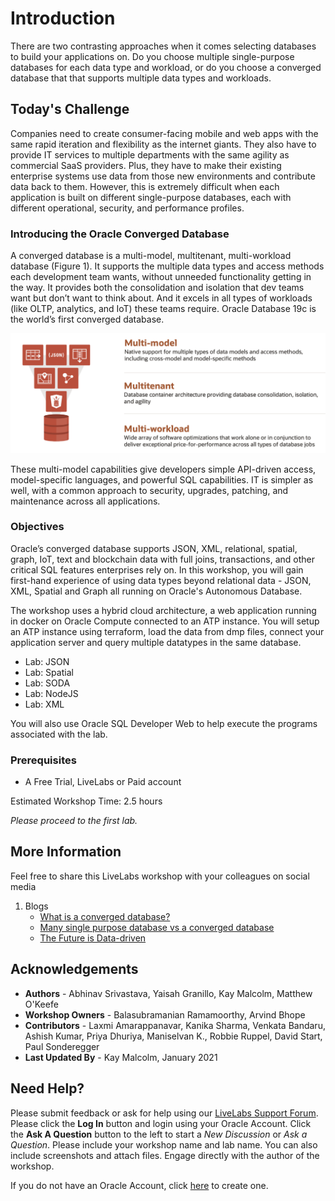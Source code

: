 # Introduction
There are two contrasting approaches when it comes selecting databases to build your applications on. Do you choose multiple single-purpose databases for each data type and workload, or do you choose a converged database that that supports multiple data types and workloads.

## Today's Challenge
Companies need to create consumer-facing mobile and web apps with the same rapid iteration and flexibility as the internet giants. They also have to provide IT services to multiple departments with the same agility as commercial SaaS providers. Plus, they have to make their existing enterprise systems use data from those new environments and contribute data back to them. However, this is extremely difficult when each application is built on different single-purpose databases, each with different operational, security, and performance profiles.

### **Introducing the Oracle Converged Database**
A converged database is a multi-model, multitenant, multi-workload database (Figure 1). It supports the multiple data types and access methods each development team wants, without unneeded functionality getting in the way. It provides both the consolidation and isolation that dev teams want but don’t want to think about. And it excels in all types of workloads (like OLTP, analytics, and IoT) these teams require. Oracle Database 19c is the world’s first converged database.

![](images/converged-db-1.png " ")

These multi-model capabilities give developers simple API-driven access, model-specific languages, and powerful SQL capabilities. IT is simpler as well, with a common approach to security, upgrades, patching, and maintenance across all applications.

### Objectives
Oracle’s converged database supports JSON, XML, relational, spatial, graph, IoT, text and blockchain data with full joins, transactions, and other critical SQL features enterprises rely on.  In this workshop, you will gain first-hand experience of using data types beyond relational data - JSON, XML, Spatial and Graph all running on Oracle's Autonomous Database.

The workshop uses a hybrid cloud architecture, a web application running in docker on Oracle Compute connected to an ATP instance.  You will setup an ATP instance using terraform, load the data from dmp files, connect your application server and query multiple datatypes in the same database.

- Lab: JSON
- Lab: Spatial
- Lab: SODA
- Lab: NodeJS
- Lab: XML

You will also use Oracle SQL Developer Web to help execute the programs associated with the lab. 

### Prerequisites

- A Free Trial, LiveLabs or Paid account

Estimated Workshop Time:  2.5 hours

*Please proceed to the first lab.*

## More Information
Feel free to share this LiveLabs workshop with your colleagues on social media

1. Blogs
      - [What is a converged database?](https://blogs.oracle.com/database/what-is-a-converged-database)
      - [Many single purpose database vs a converged database](https://blogs.oracle.com/database/many-single-purpose-databases-versus-a-converged-database)
      - [The Future is Data-driven](https://blogs.oracle.com/database/data-driven-apps)

## Acknowledgements
- **Authors** - Abhinav Srivastava, Yaisah Granillo, Kay Malcolm, Matthew O'Keefe
- **Workshop Owners** - Balasubramanian Ramamoorthy, Arvind Bhope
- **Contributors** - Laxmi Amarappanavar, Kanika Sharma, Venkata Bandaru, Ashish Kumar, Priya Dhuriya, Maniselvan K., Robbie Ruppel, David Start, Paul Sonderegger
- **Last Updated By** - Kay Malcolm, January 2021

## Need Help?
Please submit feedback or ask for help using our [LiveLabs Support Forum](https://community.oracle.com/tech/developers/categories/converged-database). Please click the **Log In** button and login using your Oracle Account. Click the **Ask A Question** button to the left to start a *New Discussion* or *Ask a Question*.  Please include your workshop name and lab name.  You can also include screenshots and attach files.  Engage directly with the author of the workshop.

If you do not have an Oracle Account, click [here](https://profile.oracle.com/myprofile/account/create-account.jspx) to create one.
